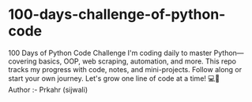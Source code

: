 # 100-days-challenge-of-python-code
100 Days of Python Code Challenge I'm coding daily to master Python—covering basics, OOP, web scraping, automation, and more. This repo tracks my progress with code, notes, and mini-projects. Follow along or start your own journey. Let's grow one line of code at a time! 💻🐍
<br>
Author :- Prkahr (sijwali)
